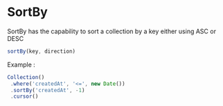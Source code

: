 # SortBy
SortBy has the capability to sort a collection by a key either using ASC or DESC

```js
sortBy(key, direction)
```

Example :

```js
Collection()
 .where('createdAt', '<=', new Date())
 .sortBy('createdAt', -1)
 .cursor()
```
